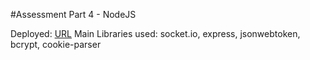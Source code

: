 #Assessment Part 4 - NodeJS

Deployed: [URL](https://aschatreact.onrender.com/)
Main Libraries used: socket.io, express, jsonwebtoken, bcrypt, cookie-parser